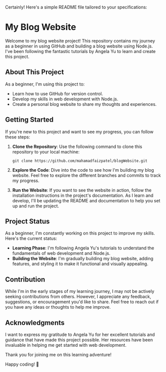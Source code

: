 Certainly! Here's a simple README file tailored to your specifications:

# My Blog Website

Welcome to my blog website project! This repository contains my journey as a beginner in using GitHub and building a blog website using Node.js. I've been following the fantastic tutorials by Angela Yu to learn and create this project.

## About This Project

As a beginner, I'm using this project to:

- Learn how to use GitHub for version control.
- Develop my skills in web development with Node.js.
- Create a personal blog website to share my thoughts and experiences.

## Getting Started

If you're new to this project and want to see my progress, you can follow these steps:

1. **Clone the Repository**: Use the following command to clone this repository to your local machine:
   ```
   git clone https://github.com/mahamadfaizpatel/blogWebsite.git
   ```

2. **Explore the Code**: Dive into the code to see how I'm building my blog website. Feel free to explore the different branches and commits to track my progress.

3. **Run the Website**: If you want to see the website in action, follow the installation instructions in the project's documentation. As I learn and develop, I'll be updating the README and documentation to help you set up and run the project.

## Project Status

As a beginner, I'm constantly working on this project to improve my skills. Here's the current status:

- **Learning Phase**: I'm following Angela Yu's tutorials to understand the fundamentals of web development and Node.js.
- **Building the Website**: I'm gradually building my blog website, adding features, and styling it to make it functional and visually appealing.

## Contribution

While I'm in the early stages of my learning journey, I may not be actively seeking contributions from others. However, I appreciate any feedback, suggestions, or encouragement you'd like to share. Feel free to reach out if you have any ideas or thoughts to help me improve.

## Acknowledgments

I want to express my gratitude to Angela Yu for her excellent tutorials and guidance that have made this project possible. Her resources have been invaluable in helping me get started with web development.

Thank you for joining me on this learning adventure!

Happy coding! 🚀